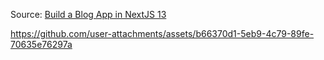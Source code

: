 Source: <a href="https://youtu.be/q4gErrkyR4A">Build a Blog App in NextJS 13</a>

https://github.com/user-attachments/assets/b66370d1-5eb9-4c79-89fe-70635e76297a
